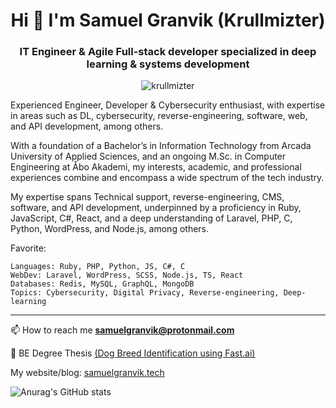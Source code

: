 <h1 align="center">Hi 👋 I'm Samuel Granvik (Krullmizter)</h1>
<h3 align="center">IT Engineer & Agile Full-stack developer specialized in deep learning & systems development </h3>
<p align="center"> <img src="https://komarev.com/ghpvc/?username=krullmizter&label=Profile%20views&color=0e75b6&style=flat" alt="krullmizter" /> </p>

<p>
Experienced Engineer, Developer & Cybersecurity enthusiast, with expertise in areas such as DL, cybersecurity, reverse-engineering, software, web, and API development, among others.

With a foundation of a Bachelor’s in Information Technology from Arcada University of Applied Sciences, and an ongoing M.Sc. in Computer Engineering at Åbo Akademi, my interests, academic, and professional experiences combine and encompass a wide spectrum of the tech industry.

My expertise spans Technical support, reverse-engineering, CMS, software, and API development, underpinned by a proficiency in Ruby, JavaScript, C#, React, and a deep understanding of Laravel, PHP, C, Python, WordPress, and Node.js, among others.

Favorite:

    Languages: Ruby, PHP, Python, JS, C#, C
    WebDev: Laravel, WordPress, SCSS, Node.js, TS, React
    Databases: Redis, MySQL, GraphQL, MongoDB
    Topics: Cybersecurity, Digital Privacy, Reverse-engineering, Deep-learning
</p>

---

📫 How to reach me **samuelgranvik@protonmail.com**

📖 BE Degree Thesis [(Dog Breed Identification using Fast.ai)](https://www.theseus.fi/handle/10024/799064)

My website/blog: [samuelgranvik.tech](https://www.samuelgranvik.tech/)

![Anurag's GitHub stats](https://github-readme-stats.vercel.app/api?username=krullmizter&theme=cobalt2&show_icons=true)
